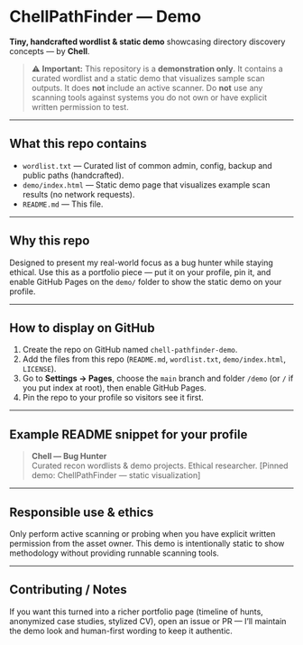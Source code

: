 #  ChellPathFinder — Demo

**Tiny, handcrafted wordlist & static demo** showcasing directory discovery concepts — by **Chell**.

> ⚠️ **Important:** This repository is a **demonstration only**. It contains a curated wordlist and a static demo that visualizes sample scan outputs. It does **not** include an active scanner. Do **not** use any scanning tools against systems you do not own or have explicit written permission to test.

---

## What this repo contains

- `wordlist.txt` — Curated list of common admin, config, backup and public paths (handcrafted).
- `demo/index.html` — Static demo page that visualizes example scan results (no network requests).
- `README.md` — This file.
---

## Why this repo

Designed to present my real-world focus as a bug hunter while staying ethical. Use this as a portfolio piece — put it on your profile, pin it, and enable GitHub Pages on the `demo/` folder to show the static demo on your profile.

---

## How to display on GitHub

1. Create the repo on GitHub named `chell-pathfinder-demo`.
2. Add the files from this repo (`README.md`, `wordlist.txt`, `demo/index.html`, `LICENSE`).
3. Go to **Settings → Pages**, choose the `main` branch and folder `/demo` (or `/` if you put index at root), then enable GitHub Pages.
4. Pin the repo to your profile so visitors see it first.

---

## Example README snippet for your profile

> **Chell — Bug Hunter**  
> Curated recon wordlists & demo projects. Ethical researcher. [Pinned demo: ChellPathFinder — static visualization]

---

## Responsible use & ethics

Only perform active scanning or probing when you have explicit written permission from the asset owner. This demo is intentionally static to show methodology without providing runnable scanning tools.

---

## Contributing / Notes

If you want this turned into a richer portfolio page (timeline of hunts, anonymized case studies, stylized CV), open an issue or PR — I’ll maintain the demo look and human-first wording to keep it authentic.

